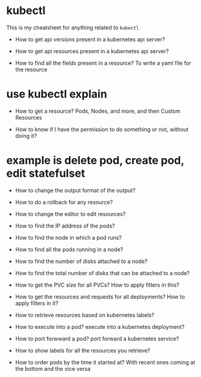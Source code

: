 # kubectl

This is my cheatsheet for anything related to `kubectl`

* How to get api versions present in a kubernetes api server?

* How to get api resources present in a kubernetes api server?

* How to find all the fields present in a resource? To write a yaml file for
the resource

# use kubectl explain

* How to get a resource? Pods, Nodes, and more, and then Custom Resources

* How to know if I have the permission to do something or not, without doing it?

# example is delete pod, create pod, edit statefulset

* How to change the output format of the output?

* How to do a rollback for any resource?

* How to change the editor to edit resources?

* How to find the IP address of the pods?

* How to find the node in which a pod runs?

* How to find all the pods running in a node?

* How to find the number of disks attached to a node?

* How to find the total number of disks that can be attached to a node?

* How to get the PVC size for all PVCs? How to apply filters in this?

* How to get the resources and requests for all deployments? How to apply
filters in it?

* How to retrieve resources based on kubernetes labels?

* How to execute into a pod? execute into a kubernetes deployment?

* How to port forwward a pod? port forward a kubernetes service?

* How to show labels for all the resources you retrieve?

* How to order pods by the time it started at? With recent ones coming at the
bottom and the vice versa

